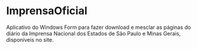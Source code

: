 # ImprensaOficial
Aplicativo do Windows Form para fazer download e mesclar as páginas do diário da Imprensa Nacional dos Estados de São Paulo e Minas Gerais, disponíveis no site.
